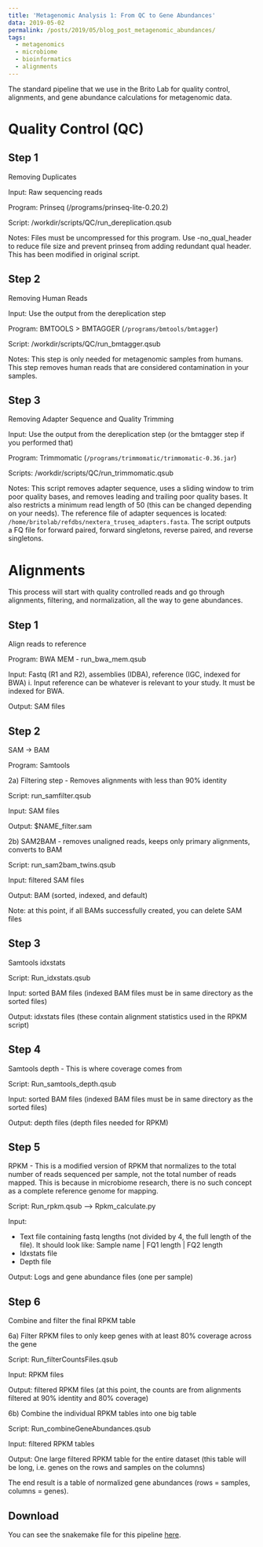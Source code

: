 ```yaml
---
title: 'Metagenomic Analysis 1: From QC to Gene Abundances'
data: 2019-05-02
permalink: /posts/2019/05/blog_post_metagenomic_abundances/
tags:
  - metagenomics
  - microbiome
  - bioinformatics
  - alignments
---
```


The standard pipeline that we use in the Brito Lab for quality control, alignments, and gene abundance calculations for metagenomic data.


Quality Control (QC)
====================

Step 1
------
Removing Duplicates

Input: Raw sequencing reads

Program: Prinseq (/programs/prinseq-lite-0.20.2)

Script: /workdir/scripts/QC/run_dereplication.qsub

Notes: Files must be uncompressed for this program. Use -no_qual_header to reduce file size and prevent prinseq from adding redundant qual header. This has been modified in original script. 
 
Step 2
------
Removing Human Reads

Input: Use the output from the dereplication step

Program:  BMTOOLS > BMTAGGER (`/programs/bmtools/bmtagger`)

Script: /workdir/scripts/QC/run_bmtagger.qsub

Notes: This step is only needed for metagenomic samples from humans. This step removes human reads that are considered contamination in your samples.

 
Step 3
------
Removing Adapter Sequence and Quality Trimming

Input: Use the output from the dereplication step (or the bmtagger step if you performed that)

Program: Trimmomatic (`/programs/trimmomatic/trimmomatic-0.36.jar`)

Scripts: /workdir/scripts/QC/run_trimmomatic.qsub

Notes: This script removes adapter sequence, uses a sliding window to trim poor quality bases, and removes leading and trailing poor quality bases. It also restricts a minimum read length of 50 (this can be changed depending on your needs). The reference file of adapter sequences is located: `/home/britolab/refdbs/nextera_truseq_adapters.fasta`. The script outputs a FQ file for forward paired, forward singletons, reverse paired, and reverse singletons. 


Alignments
==========
This process will start with quality controlled reads and go through alignments, filtering, and normalization, all the way to gene abundances.

Step 1
------
Align reads to reference

Program: BWA MEM - run_bwa_mem.qsub

Input: Fastq (R1 and R2), assemblies (IDBA), reference (IGC, indexed for BWA)
	i. Input reference can be whatever is relevant to your study. It must be indexed for BWA.

Output: SAM files

Step 2
------
SAM -> BAM

Program: Samtools

2a) Filtering step - Removes alignments with less than 90% identity

Script: run_samfilter.qsub

Input: SAM files

Output: $NAME_filter.sam

2b) SAM2BAM - removes unaligned reads, keeps only primary alignments, converts to BAM

Script: run_sam2bam_twins.qsub

Input: filtered SAM files

Output: BAM (sorted, indexed, and default)

Note: at this point, if all BAMs successfully created, you can delete SAM files

Step 3
------
Samtools idxstats

Script: Run_idxstats.qsub

Input: sorted BAM files (indexed BAM files must be in same directory as the sorted files)

Output: idxstats files (these contain alignment statistics used in the RPKM script)

Step 4
------
Samtools depth - This is where coverage comes from

Script: Run_samtools_depth.qsub

Input: sorted BAM files (indexed BAM files must be in same directory as the sorted files)

Output: depth files (depth files needed for RPKM)

Step 5
------
RPKM - This is a modified version of RPKM that normalizes to the total number of reads sequenced per sample, not the total number of reads mapped. This is because in microbiome research, there is no such concept as a complete reference genome for mapping.

Script: Run_rpkm.qsub --> Rpkm_calculate.py

Input:

* Text file containing fastq lengths (not divided by 4, the full length of the file). It should look like:
  Sample name | FQ1 length | FQ2 length		
* Idxstats file
* Depth file

Output: Logs and gene abundance files (one per sample)

Step 6
------
Combine and filter the final RPKM table

6a) Filter RPKM files to only keep genes with at least 80% coverage across the gene

Script: Run_filterCountsFiles.qsub

Input: RPKM files

Output: filtered RPKM files (at this point, the counts are from alignments filtered at 90% identity and 80% coverage)

6b) Combine the individual RPKM tables into one big table

Script: Run_combineGeneAbundances.qsub

Input: filtered RPKM tables

Output: One large filtered RPKM table for the entire dataset (this table will be long, i.e. genes on the rows and samples on the columns)
      
The end result is a table of normalized gene abundances (rows = samples, columns = genes).

Download
--------
You can see the snakemake file for this pipeline [here](http://fnew.github.io/files/alignment_scripts.zip).
